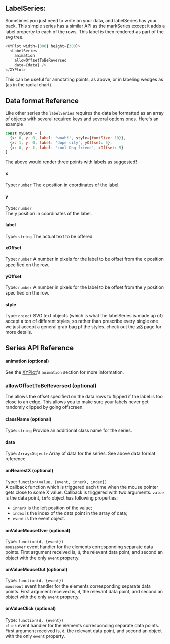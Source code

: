 ## LabelSeries:

<!-- INJECT:"LabelSeriesExample" -->

Sometimes you just need to write on your data, and labelSeries has your back. This simple series has a similar API as the markSeries except it adds a label property to each of the rows. This label is then rendered as part of the svg tree.

```javascript
<XYPlot width={300} height={300}>
  <LabelSeries
    animation
    allowOffsetToBeReversed
    data={data} />
</XYPlot>
```
This can be useful for annotating points, as above, or in labeling wedges as (as in the radial chart).

## Data format Reference

Like other series the `labelSeries` requires the data be formatted as an array of objects with several required keys and several options ones. Here's an example


```javascript
const myData = [
  {x: 0, y: 0, label: 'woah!', style={fontSize: 10}},
  {x: 1, y: 0, label: 'dope city', yOffset: 5},
  {x: 0, y: 1, label: 'cool Dog friend', xOffset: 5}
]
```

The above would render three points with labels as suggested!

#### x
Type: `number`
The x position in coordinates of the label.

#### y
Type: `number`  
The y position in coordinates of the label.

#### label
Type: `string`
The actual text to be offered.

#### xOffset
Type: `number`
A number in pixels for the label to be offset from the x position specified on the row.

#### yOffset
Type: `number`
A number in pixels for the label to be offset from the y position specified on the row.

#### style
Type: `object`
SVG text objects (which is what the labelSeries is made up of) accept a ton of different styles, so rather than prescribe every single one we just accept a general grab bag pf the styles. check out the [w3](https://www.w3schools.com/graphics/svg_path.asp) page for more details.


## Series API Reference

#### animation (optional)  
See the [XYPlot](xy-plot.md)'s `animation` section for more information.

### allowOffsetToBeReversed (optional)
The allows the offset specified on the data rows to flipped if the label is too close to an edge. This allows you to make sure your labels never get randomly clipped by going offscreen.

#### className (optional)
Type: `string`
Provide an additional class name for the series.

#### data
Type: `Array<Object>`
Array of data for the series. See above data format reference.

#### onNearestX (optional)
Type: `function(value, {event, innerX, index})`  
A callback function which is triggered each time when the mouse pointer gets close to some X value.
Callback is triggered with two arguments. `value` is the data point, `info` object has following properties:
- `innerX` is the left position of the value;
- `index` is the index of the data point in the array of data;
- `event` is the event object.

#### onValueMouseOver (optional)
Type: `function(d, {event})`  
`mouseover` event handler for the elements corresponding separate data points. First argument received is, `d`, the relevant data point, and second an object with the only `event` property.

#### onValueMouseOut (optional)
Type: `function(d, {event})`  
`mouseout` event handler for the elements corresponding separate data points. First argument received is, `d`, the relevant data point, and second an object with the only `event` property.  

#### onValueClick (optional)
Type: `function(d, {event})`  
`click` event handler for the elements corresponding separate data points. First argument received is, `d`, the relevant data point, and second an object with the only `event` property.  
